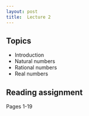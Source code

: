 ```yaml
---
layout: post
title:  Lecture 2
---
```


## Topics

* Introduction
* Natural numbers
* Rational numbers
* Real numbers

## Reading assignment

Pages 1-19


